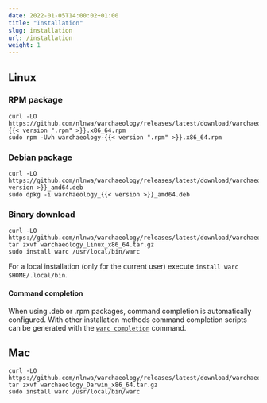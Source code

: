 ```yaml
---
date: 2022-01-05T14:00:02+01:00
title: "Installation"
slug: installation
url: /installation
weight: 1
---
```


## Linux

### RPM package

```shell
curl -LO https://github.com/nlnwa/warchaeology/releases/latest/download/warchaeology-{{< version ".rpm" >}}.x86_64.rpm
sudo rpm -Uvh warchaeology-{{< version ".rpm" >}}.x86_64.rpm
```

### Debian package

```shell
curl -LO https://github.com/nlnwa/warchaeology/releases/latest/download/warchaeology_{{< version >}}_amd64.deb
sudo dpkg -i warchaeology_{{< version >}}_amd64.deb
```

### Binary download

```shell
curl -LO https://github.com/nlnwa/warchaeology/releases/latest/download/warchaeology_Linux_x86_64.tar.gz
tar zxvf warchaeology_Linux_x86_64.tar.gz
sudo install warc /usr/local/bin/warc
```

For a local installation (only for the current user) execute `install warc $HOME/.local/bin`.

#### Command completion

When using .deb or .rpm packages, command completion is automatically configured.
With other installation methods command completion scripts can be generated with
the [`warc completion`](../cmd/warc_completion) command.

## Mac

```shell
curl -LO https://github.com/nlnwa/warchaeology/releases/latest/download/warchaeology_Darwin_x86_64.tar.gz
tar zxvf warchaeology_Darwin_x86_64.tar.gz
sudo install warc /usr/local/bin/warc
```

